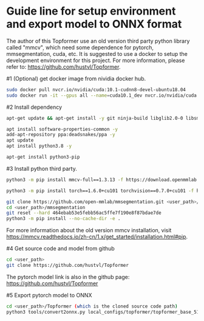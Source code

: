# Guide line for setup environment and export model to ONNX format


The author of this Topformer use an old version third party python library called "mmcv", which need some dependence for pytorch, mmsegmentation, cuda, etc. It is suggested to use a docker to setup the development environment for this project. For more information, please refer to: https://github.com/hustvl/Topformer.

#1 (Optional) get docker image from nividia docker hub.

```bash
sudo docker pull nvcr.io/nvidia/cuda:10.1-cudnn8-devel-ubuntu18.04
sudo docker run -it --gpus all --name=cuda10.1_dev nvcr.io/nvidia/cuda:10.1-cudnn8-devel-ubuntu18.04 /bin/bash
```

#2 Install dependency

```bash
apt-get update && apt-get install -y git ninja-build libglib2.0-0 libsm6 libxrender-dev libxext6 libgl1-mesa-dev curl

apt install software-properties-common -y
add-apt-repository ppa:deadsnakes/ppa -y
apt update
apt install python3.8 -y

apt-get install python3-pip
```

#3 Install python third party.

```bash
python3 -m pip install mmcv-full==1.3.13 -f https://download.openmmlab.com/mmcv/dist/cu101/torch1.6/index.html

python3 -m pip install torch==1.6.0+cu101 torchvision==0.7.0+cu101 -f https://download.pytorch.org/whl/torch_stable.html

git clone https://github.com/open-mmlab/mmsegmentation.git <user_path>/mmsegmentation
cd <user_path>/mmsegmentation
git reset --hard 464ebab53e5febb56ac5ffe7f190e8f87bdae7de
python3 -m pip install --no-cache-dir -e .
```

For more information about the old version mmcv installation, visit https://mmcv.readthedocs.io/zh-cn/1.x/get_started/installation.html#pip.

#4 Get source code and model from github

```bash
cd <user_path>
git clone https://github.com/hustvl/Topformer
```

The pytorch model link is also in the github page: https://github.com/hustvl/Topformer

#5 Export pytorch model to ONNX

```bash
cd <user_path>/Topformer (which is the cloned source code path)
python3 tools/convert2onnx.py local_configs/topformer/topformer_base_512x512_160k_4x8_ade20k.py --checkpoint weight/TopFormer-B_512x512_4x8_160k-39.2.pth --output-file TopFormer-B_512x512_4x8_160k.onnx
```

